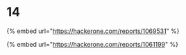 # 14

{% embed url="https://hackerone.com/reports/1069531" %}

{% embed url="https://hackerone.com/reports/1061199" %}



